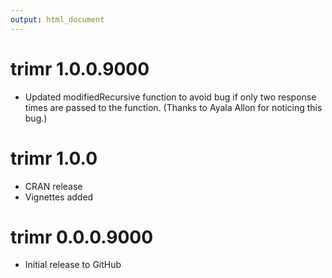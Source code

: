 ```yaml
---
output: html_document
---
```

trimr 1.0.0.9000
===========
* Updated modifiedRecursive function to avoid bug if only two response times
   are passed to the function. (Thanks to Ayala Allon for noticing this bug.)

trimr 1.0.0
===========
* CRAN release
* Vignettes added


trimr 0.0.0.9000
===========
* Initial release to GitHub
